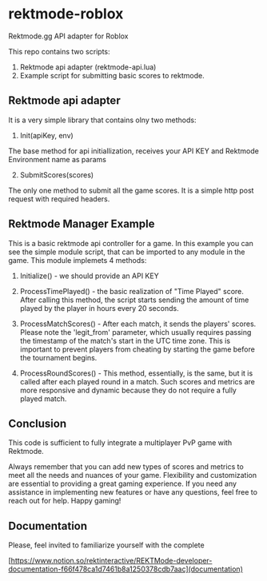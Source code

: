 # rektmode-roblox
Rektmode.gg API adapter for Roblox

This repo contains two scripts:

1. Rektmode api adapter (rektmode-api.lua)
2. Example script for submitting basic scores to rektmode.

## Rektmode api adapter 

It is a very simple library that contains olny two methods:

1. Init(apiKey, env) 

The base method for api initiallization, receives your API KEY and Rektmode Environment name as params

2. SubmitScores(scores)

The only one method to submit all the game scores. It is a simple http post request with required headers.

## Rektmode Manager Example

This is a basic rektmode api controller for a game. 
In this example you can see the simple module script, that can be imported to any module in the game.
This module implemets 4 methods:

1. Initialize() - we should provide an API KEY

2. ProcessTimePlayed() - the basic realization of "Time Played" score. After calling this method, the script starts sending the amount of time played by the player in hours every 20 seconds.

3. ProcessMatchScores() - After each match, it sends the players' scores. Please note the 'legit_from' parameter, which usually requires passing the timestamp of the match's start in the UTC time zone. This is important to prevent players from cheating by starting the game before the tournament begins.

4. ProcessRoundScores() - This method, essentially, is the same, but it is called after each played round in a match. Such scores and metrics are more responsive and dynamic because they do not require a fully played match.

## Conclusion
This code is sufficient to fully integrate a multiplayer PvP game with Rektmode.

Always remember that you can add new types of scores and metrics to meet all the needs and nuances of your game. Flexibility and customization are essential to providing a great gaming experience. If you need any assistance in implementing new features or have any questions, feel free to reach out for help. Happy gaming!

## Documentation

Please, feel invited to familiarize yourself with the complete

[https://www.notion.so/rektinteractive/REKTMode-developer-documentation-f66f478ca1d7461b8a1250378cdb7aac](documentation)
